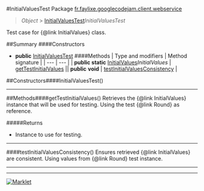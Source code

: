 #InitialValuesTest
Package [fr.faylixe.googlecodejam.client.webservice](README.md)<br>

> *Object* > [InitialValuesTest](InitialValuesTest.md)*InitialValuesTest*

Test case for {@link InitialValues} class.

##Summary
####Constructors
* **public** [InitialValuesTest](#initialvaluestest)
####Methods
| Type and modifiers | Method signature |
| --- | --- |
| **public static** [InitialValues](InitialValues.md)*InitialValues* | [getTestInitialValues](#gettestinitialvalues) || **public** **void** | [testInitialValuesConsistency](#testinitialvaluesconsistency) |

##Constructors####InitialValuesTest()


---


##Methods####getTestInitialValues()
Retrieves the {@link InitialValues}
 instance that will be used for testing.
 Using the test {@link Round} as reference.

#####Returns
* Instance to use for testing.

---

####testInitialValuesConsistency()
Ensures retrieved {@link InitialValues} are
 consistent. Using values from {@link Round}
 test instance.

---

---

[![Marklet](https://img.shields.io/badge/Generated%20by-Marklet-green.svg)](https://github.com/Faylixe/marklet)